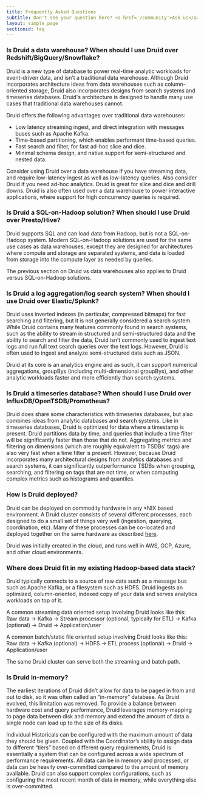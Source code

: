 ```yaml
---
title: Frequently Asked Questions
subtitle: Don't see your question here? <a href='/community'>Ask us</a>
layout: simple_page
sectionid: faq
---
```


### Is Druid a data warehouse? When should I use Druid over Redshift/BigQuery/Snowflake?

Druid is a new type of database to power real-time analytic workloads for
event-driven data, and isn’t a traditional data warehouse.  Although Druid
incorporates architecture ideas from data warehouses such as column-oriented
storage, Druid also incorporates designs from search systems and timeseries
databases. Druid's architecture is designed to handle many use cases that
traditional data warehouses cannot.

Druid offers the following advantages over traditional data warehouses:

* Low latency streaming ingest, and direct integration with messages buses such as
Apache Kafka.
* Time-based partitioning, which enables performant time-based
queries.
* Fast search and filter, for fast ad-hoc slice and dice.
* Minimal schema design, and native support for semi-structured and nested data.

Consider using Druid over a data warehouse if you have streaming data, and
require low-latency ingest as well as low-latency queries. Also consider Druid
if you need ad-hoc analytics. Druid is great for slice and dice and drill
downs. Druid is also often used over a data warehouse to power interactive
applications, where support for high concurrency queries is required.

### Is Druid a SQL-on-Hadoop solution? When should I use Druid over Presto/Hive?

Druid supports SQL and can load data from Hadoop, but is not a SQL-on-Hadoop
system. Modern SQL-on-Hadoop solutions are used for the same use cases as data
warehouses, except they are designed for architectures where compute and
storage are separated systems, and data is loaded from storage into the compute
layer as needed by queries.

The previous section on Druid vs data warehouses also applies to Druid versus
SQL-on-Hadoop solutions.

### Is Druid a log aggregation/log search system? When should I use Druid over Elastic/Splunk?

Druid uses inverted indexes (in particular, compressed bitmaps) for fast searching and filtering, but it is not generally considered a search system.
While Druid contains many features commonly found in search systems, such as the ability to stream in structured and semi-structured data and the ability to search and filter the data, Druid isn’t commonly used to ingest text logs and run full text search queries over the text logs.
However, Druid is often used to ingest and analyze semi-structured data such as JSON.

Druid at its core is an analytics engine and as such, it can support numerical aggregations, groupBys (including multi-dimensional groupBys), and other analytic workloads faster and more efficiently than search systems.

### Is Druid a timeseries database? When should I use Druid over InfluxDB/OpenTSDB/Prometheus?

Druid does share some characteristics with timeseries databases, but also
combines ideas from analytic databases and search systems.  Like in timeseries
databases, Druid is optimized for data where a timestamp is present.  Druid
partitions data by time, and queries that include a time filter will be
significantly faster than those that do not.  Aggregating metrics and filtering
on dimensions (which are roughly equivalent to TSDBs' tags) are also very fast when a
time filter is present.  However, because Druid incorporates many architectural designs
from analytics databases and search systems, it can significantly
outperformance TSDBs when grouping, searching, and filtering on tags that are
not time, or when computing complex metrics such as histograms and quantiles.


### How is Druid deployed?

Druid can be deployed on commodity hardware in any *NIX based environment.
A Druid cluster consists of several different processes, each designed to do a small set of things very well (ingestion, querying, coordination, etc).
Many of these processes can be co-located and deployed together on the same hardware as described [here](/docs/latest/tutorials/quickstart).

Druid was initially created in the cloud, and runs well in AWS, GCP, Azure, and other cloud environments.


### Where does Druid fit in my existing Hadoop-based data stack?

Druid typically connects to a source of raw data such as a message bus such as Apache Kafka, or a filesystem such as HDFS.
Druid ingests an optimized, column-oriented, indexed copy of your data and serves analytics workloads on top of it.

A common streaming data oriented setup involving Druid looks like this:
Raw data → Kafka → Stream processor (optional, typically for ETL) → Kafka (optional) → Druid → Application/user

A common batch/static file oriented setup involving Druid looks like this:
Raw data → Kafka (optional) → HDFS → ETL process (optional) → Druid → Application/user

The same Druid cluster can serve both the streaming and batch path.


### Is Druid in-memory?

The earliest iterations of Druid didn’t allow for data to be paged in from
and out to disk, so it was often called an “in-memory” database. As Druid
evolved, this limitation was removed. To provide a balance between hardware
cost and query performance, Druid leverages memory-mapping to page data between
disk and memory and extend the amount of data a single node can load up to the
size of its disks.

Individual Historicals can be configured with the maximum amount of data
they should be given.  Coupled with the Coordinator’s ability to assign data to
different “tiers” based on different query requirements, Druid is essentially a
system that can be configured across a wide spectrum of performance
requirements. All data can be in memory and processed, or data can be heavily
over-committed compared to the amount of memory available. Druid can also
support complex configurations, such as configuring the most recent month of
data in memory, while everything else is over-committed.
